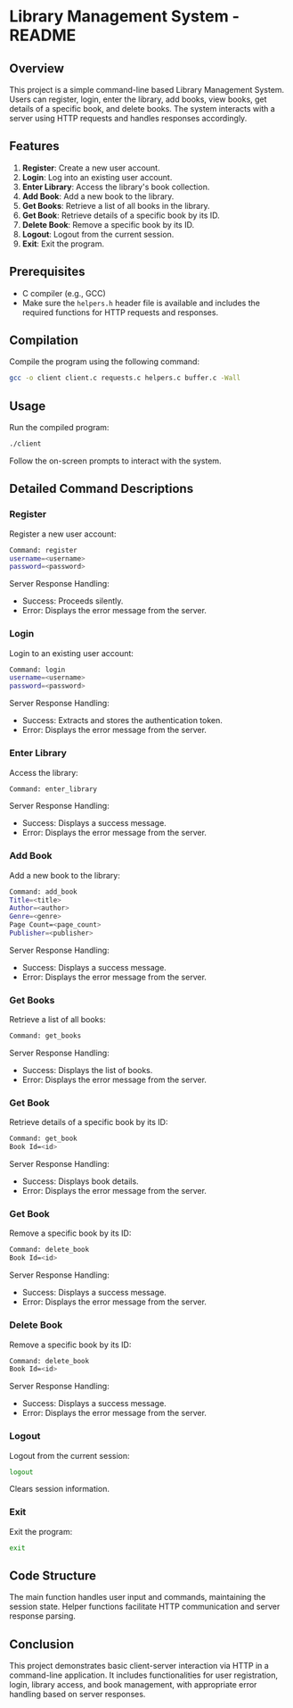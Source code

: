 # Library Management System - README

## Overview
This project is a simple command-line based Library Management System. Users can register, login, enter the library, add books, view books, get details of a specific book, and delete books. The system interacts with a server using HTTP requests and handles responses accordingly.

## Features
1. **Register**: Create a new user account.
2. **Login**: Log into an existing user account.
3. **Enter Library**: Access the library's book collection.
4. **Add Book**: Add a new book to the library.
5. **Get Books**: Retrieve a list of all books in the library.
6. **Get Book**: Retrieve details of a specific book by its ID.
7. **Delete Book**: Remove a specific book by its ID.
8. **Logout**: Logout from the current session.
9. **Exit**: Exit the program.

## Prerequisites
- C compiler (e.g., GCC)
- Make sure the `helpers.h` header file is available and includes the required functions for HTTP requests and responses.

## Compilation
Compile the program using the following command:
```bash
gcc -o client client.c requests.c helpers.c buffer.c -Wall
```
## Usage
Run the compiled program:
```bash
./client
```
Follow the on-screen prompts to interact with the system.

## Detailed Command Descriptions

### Register
Register a new user account:
```bash
Command: register
username=<username>
password=<password>
```
Server Response Handling:

- Success: Proceeds silently.
- Error: Displays the error message from the server.

### Login
Login to an existing user account:
```bash
Command: login
username=<username>
password=<password>
```
Server Response Handling:

- Success: Extracts and stores the authentication token.
- Error: Displays the error message from the server.


### Enter Library
Access the library:
```bash
Command: enter_library
```
Server Response Handling:

- Success: Displays a success message.
- Error: Displays the error message from the server.

### Add Book
Add a new book to the library:
```bash
Command: add_book
Title=<title>
Author=<author>
Genre=<genre>
Page Count=<page_count>
Publisher=<publisher>
```
Server Response Handling:

- Success: Displays a success message.
- Error: Displays the error message from the server.

### Get Books
Retrieve a list of all books:
```bash
Command: get_books
```
Server Response Handling:

- Success: Displays the list of books.
- Error: Displays the error message from the server.


### Get Book
Retrieve details of a specific book by its ID:
```bash
Command: get_book
Book Id=<id>
```
Server Response Handling:

- Success: Displays book details.
- Error: Displays the error message from the server.

### Get Book
Remove a specific book by its ID:
```bash
Command: delete_book
Book Id=<id>
```
Server Response Handling:

- Success: Displays a success message.
- Error: Displays the error message from the server.

### Delete Book
Remove a specific book by its ID:
```bash
Command: delete_book
Book Id=<id>
```
Server Response Handling:

- Success: Displays a success message.
- Error: Displays the error message from the server.

### Logout
Logout from the current session:
```bash
logout
```
Clears session information.

### Exit

Exit the program:
```bash
exit
```

## Code Structure
The main function handles user input and commands, maintaining the session state. Helper functions facilitate HTTP communication and server response parsing.
## Conclusion
This project demonstrates basic client-server interaction via HTTP in a command-line application. It includes functionalities for user registration, login, library access, and book management, with appropriate error handling based on server responses.


